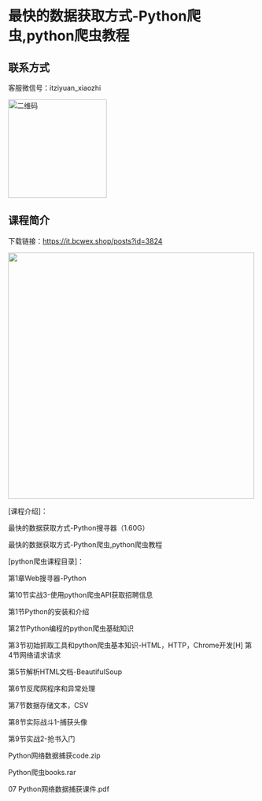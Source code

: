 # 最快的数据获取方式-Python爬虫,python爬虫教程

## 联系方式

客服微信号：itziyuan_xiaozhi

<img src="https://ziyuanyun.oss-cn-guangzhou.aliyuncs.com/common/20240614073449/666b82192834a.jpg" width="200" height="200" alt="二维码">

## 课程简介

下载链接：https://it.bcwex.shop/posts?id=3824

<img src="https://ziyuanyun.oss-cn-guangzhou.aliyuncs.com/yun/20240515185345/66449439bee97.jpg" width="500" alt="">

  [课程介绍]：

 最快的数据获取方式-Python搜寻器（1.60G）

 最快的数据获取方式-Python爬虫,python爬虫教程



 [python爬虫课程目录]：

 第1章Web搜寻器-Python

 第10节实战3-使用python爬虫API​​获取招聘信息

 第1节Python的安装和介绍

 第2节Python编程的python爬虫基础知识

 第3节初始抓取工具和python爬虫基本知识-HTML，HTTP，Chrome开发[H] 第4节网络请求请求

 第5节解析HTML文档-BeautifulSoup

 第6节反爬网程序和异常处理

 第7节数据存储文本，CSV

 第8节实际战斗1-捕获头像

 第9节实战2-抢书入门

 Python网络数据捕获code.zip

 Python爬虫books.rar

 07 Python网络数据捕获课件.pdf

  